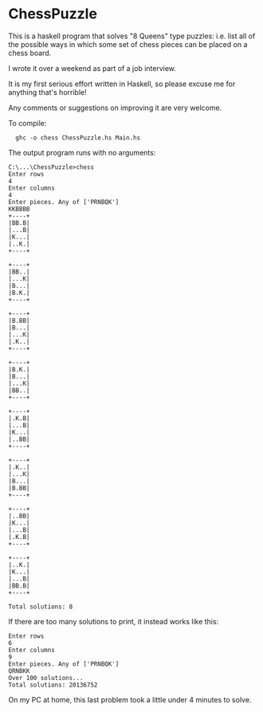 ChessPuzzle
===========

This is a haskell program that solves "8 Queens" type puzzles: i.e.
list all of the possible ways in which some set of chess pieces can be placed on a chess board.

I wrote it over a weekend as part of a job interview.

It is my first serious effort written in Haskell, so please excuse me for anything that's horrible!

Any comments or suggestions on improving it are very welcome.

To compile:
```
  ghc -o chess ChessPuzzle.hs Main.hs
```
The output program runs with no arguments:
```
C:\...\ChessPuzzle>chess
Enter rows
4
Enter columns
4
Enter pieces. Any of ['PRNBQK']
KKBBBB
+----+
|BB.B|
|...B|
|K...|
|..K.|
+----+

+----+
|BB..|
|...K|
|B...|
|B.K.|
+----+

+----+
|B.BB|
|B...|
|...K|
|.K..|
+----+

+----+
|B.K.|
|B...|
|...K|
|BB..|
+----+

+----+
|.K.B|
|...B|
|K...|
|..BB|
+----+

+----+
|.K..|
|...K|
|B...|
|B.BB|
+----+

+----+
|..BB|
|K...|
|...B|
|.K.B|
+----+

+----+
|..K.|
|K...|
|...B|
|BB.B|
+----+

Total solutions: 8
```
If there are too many solutions to print, it instead works like this:

```
Enter rows
6
Enter columns
9
Enter pieces. Any of ['PRNBQK']
QRNBKK
Over 100 solutions...
Total solutions: 20136752
```

On my PC at home, this last problem took a little under 4 minutes to solve.

